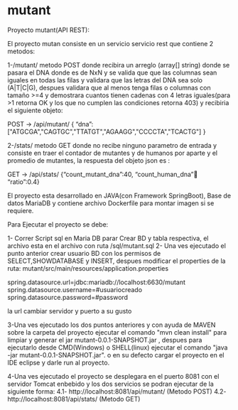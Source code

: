 # mutant
Proyecto mutant(API REST):

El  proyecto mutan consiste en un servicio servicio rest que contiene 2 metodos: 

1-/mutant/ metodo POST donde recibira un arreglo (array[] string) donde se pasara el DNA donde es de NxN y se valida que que las columnas sean iguales en todas las filas y validara que las letras del DNA sea solo (A|T|C|G), despues validara que al menos tenga filas o columnas con tamaño >=4 y demostrara cuantos tienen cadenas con 4 letras iguales(para >1 retorna OK y los que no cumplen las condiciones retorna 403) y recibiria el siguiente objeto:

POST → /api/mutant/
{
“dna”:["ATGCGA","CAGTGC","TTATGT","AGAAGG","CCCCTA","TCACTG"]
}


2-/stats/ metodo GET donde no recibe ninguno  parametro de entrada y consiste en traer el contador de mutantes y de humanos por aparte y el promedio de mutantes, la respuesta del objeto json es :

GET → /api/stats/
{“count_mutant_dna”:40, “count_human_dna”:100: “ratio”:0.4}

El proyecto esta desarrollado en JAVA(con Framework SpringBoot), Base de datos MariaDB y contiene archivo Dockerfile para montar imagen si se requiere.

Para Ejecutar el proyecto se debe:

1- Correr Script sql en Maria DB parar Crear BD y tabla respectiva, el archivo esta en el archivo con ruta /sql/mutant.sql
2- Una ves ejecutado el punto anterior crear usuario BD con los permisos de SELECT,SHOWDATABASE y INSERT, despues modificar el properties de la ruta: mutant/src/main/resources/application.properties

spring.datasource.url=jdbc:mariadb://localhost:6630/mutant
spring.datasource.username=#usuariocreado
spring.datasource.password=#password

la url cambiar servidor y puerto a su gusto

3-Una ves ejecutado los dos puntos anteriores y con ayuda de MAVEN sobre la carpeta del proyecto ejecutar el comando "mvn clean install" para limpiar y generar el jar mutant-0.0.1-SNAPSHOT.jar , despues para ejecutarlo desde CMD(Windows) o SHELL(linux) ejecutar el comando "java -jar mutant-0.0.1-SNAPSHOT.jar". o en su defecto cargar el proyecto en el IDE eclipse y darle run al proyecto.

4-Una ves ejecutado el proyecto se desplegara en el puerto 8081 con el servidor Tomcat enbebido y los dos servicios se podran ejecutar de la siguiente forma:
  4.1- http://localhost:8081/api/mutant/  (Metodo POST)
  4.2- http://localhost:8081/api/stats/ (Metodo GET)



